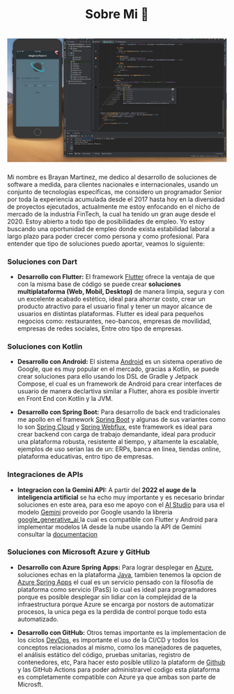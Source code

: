 <h1 align="center"> Sobre Mi 👋</h1>

<h1 align="center">
  <img src="https://github.com/Ing-Brayan-Martinez/Ing-Brayan-Martinez/blob/master/docs/maxresdefault.jpg" 
    alt="Code" width="800"/>
</h1>

Mi nombre es Brayan Martinez, me dedico al desarrollo de soluciones de software a medida, para clientes nacionales 
e internacionales, usando un conjunto de tecnologías específicas, me considero un programador Senior por toda la 
experiencia acumulada desde el 2017 hasta hoy en la diversidad de proyectos ejecutados, actualmente me estoy enfocando
en el nicho de mercado de la industria FinTech, la cual ha tenido un gran auge desde el 2020. Estoy abierto a todo tipo
de posibilidades de empleo. Yo estoy buscando una oportunidad de empleo donde exista estabilidad laboral a largo plazo
para poder crecer como persona y como profesional. Para entender que tipo de soluciones puedo aportar, veamos lo 
siguiente:

### Soluciones con Dart

- **Desarrollo con Flutter:** El framework [Flutter](https://flutter.dev/) ofrece la ventaja de que con la misma 
  base de código se puede crear **soluciones multiplataforma (Web, Mobil, Desktop)** de manera limpia, segura y con un 
  excelente acabado estético, ideal para ahorrar costo, crear un producto atractivo para el usuario final y tener un 
  mayor alcance de usuarios en distintas plataformas. Flutter es ideal para pequeños negocios como: restaurantes, 
  neo-bancos, empresas de movilidad, empresas de redes sociales, Entre otro tipo de empresas.

### Soluciones con Kotlin

- **Desarrollo con Android:** El sistema [Android](https://developer.android.com/) es un sistema 
  operativo de Google, que es muy popular en el mercado, gracias a Kotlin, se puede crear soluciones para ello
  usando los DSL de Gradle y Jetpack Compose, el cual es un framework de Android para crear 
  interfaces de usuario de manera declartiva similar a Flutter, ahora es posible invertir en Front End con Kotlin
  y la JVM.

- **Desarrollo con Spring Boot:** Para desarrollo de back end tradicionales me apollo en el framework 
  [Spring Boot](https://spring.io/) y algunas de sus variantes como lo son [Spring Cloud](https://spring.io/cloud) y
  [Spring Webflux](https://spring.io/reactive), este framework es ideal para crear backend con carga de trabajo 
  demandante, ideal para producir una plataforma robusta, resistente al tiempo, y altamente la escalable, ejemplos de 
  uso serían las de un: ERPs, banca en linea, tiendas online, plataforma educativas, entro tipo de empresas.

### Integraciones de APIs

- **Integracion con la Gemini API:** A partir del **2022 el auge de la inteligencia  artificial** se ha echo muy
  importante y es necesario brindar soluciones en este area, para eso me apoyo con el
  [AI Studio](https://aistudio.google.com/app/prompts/new_chat) para usa el modelo
  [Gemini](https://gemini.google.com/app) proveido por Google usando la libreria
  [google_generative_ai ](https://ai.google.dev/gemini-api/docs/get-started?hl=es-419)la cual es 
  compatible con Flutter y Android para implementar modelos IA desde la nube usando la API de Gemini
  consultar la [documentacion](https://ai.google.dev/)

### Soluciones con Microsoft Azure y GitHub

- **Desarrollo con Azure Spring Apps:** Para lograr desplegar en [Azure](https://azure.microsoft.com/en-us), soluciones
    echas en la plataforma [Java](https://azure.microsoft.com/en-us/resources/developers/java), tambien tenemos la opcion
    de [Azure Spring Apps](https://azure.microsoft.com/en-us/products/spring-apps) el cual es un servicio pensado con la
    filosofía de plataforma como servicio (PasS) lo cual es ideal para programadores porque es posible desplegar sin
    lidiar con la complejidad de la infraestructura porque Azure se encarga por nostors de automatizar procesos, la unica
    pega es la perdida de control porque todo esta automatizado.

- **Desarrollo con GitHub:**  Otros temas importante es la implementacion de los ciclos 
  [DevOps](https://azure.microsoft.com/en-us/resources/cloud-computing-dictionary/what-is-devops), es importante el 
  uso de la CI/CD y todos los conceptos relacionados al mismo, como los manejadores de paquetes, el análisis estático
  del código, pruebas unitarias, registro de contenedores, etc, Para hacer esto posible utilizo la plataform de 
  [Github](https://github.com/) y las GitHub Actions para poder administrarvel codigo esta plataforma es 
  completamente compatible con Azure ya que ambas son parte de Microsft.